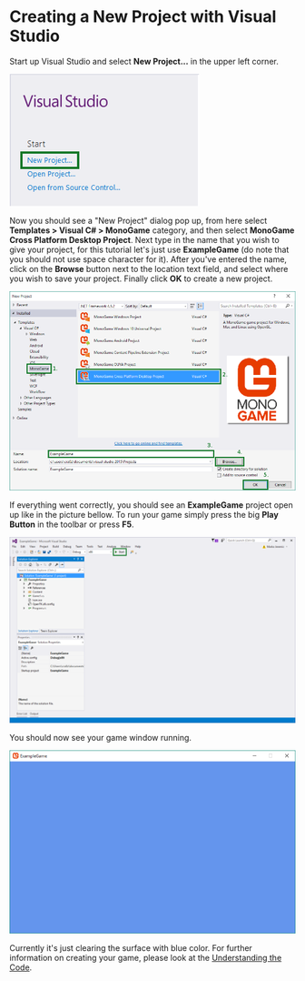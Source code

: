 # Creating a New Project with Visual Studio

Start up Visual Studio and select **New Project...** in the upper left corner.

![New Solution](images/1_new_solution_vs.png)

Now you should see a "New Project" dialog pop up, from here select **Templates > Visual C# > MonoGame** category, and then select **MonoGame Cross Platform Desktop Project**. Next type in the name that you wish to give your project, for this tutorial let's just use **ExampleGame** (do note that you should not use space character for it). After you've entered the name, click on the **Browse** button next to the location text field, and select where you wish to save your project. Finally click **OK** to create a new project.

![New Template](images/1_template_dialog_vs.png)

If everything went correctly, you should see an **ExampleGame** project open up like in the picture bellow. To run your game simply press the big **Play Button** in the toolbar or press **F5**.

![Run Game](images/1_run_game_vs.png)

You should now see your game window running.

![Game](images/1_game_vs.png)

Currently it's just clearing the surface with blue color. For further information on creating your game, please look at the [Understanding the Code](2_understanding_the_code.md).
